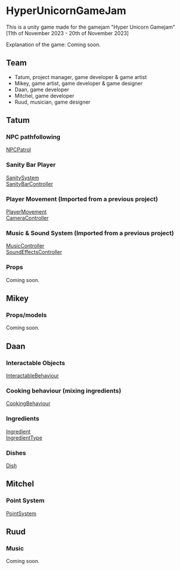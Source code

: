 # HyperUnicornGameJam
This is a unity game made for the  gamejam "Hyper Unicorn Gamejam"<br> 
[11th of November 2023 - 20th of November 2023]

Explanation of the game: Coming soon.

## Team
* Tatum, project manager, game developer & game artist
* Mikey, game artist, game developer & game designer
* Daan, game developer
* Mitchel, game developer
* Ruud, musician, game designer

## Tatum
### NPC pathfollowing
[NPCPatrol](Assets/Scripts/NPC/NPCPatrol.cs)<br>
### Sanity Bar Player
[SanitySystem](Assets/Scripts/Sanity/SanitySystem.cs)<br>
[SanityBarController](Assets/Scripts/Sanity/SanityBarController.cs)<br>
### Player Movement (Imported from a previous project)
[PlayerMovement](Assets/Scripts/Player/Movement/PlayerMovement.cs)<br>
[CameraController](Assets/Scripts/Player/Movement/CameraController.cs)
### Music & Sound System (Imported from a previous project)
[MusicController](Assets/Scripts/Framework/Music/MusicController.cs)<br>
[SoundEffectsController](Assets/Scripts/Framework/Music/SoundEffectsController.cs)
### Props
Coming soon.
## Mikey
### Props/models
Coming soon.
## Daan
### Interactable Objects
[InteractableBehaviour](Assets/Scripts/Cooking//InteractableBehaviour.cs)<br>
### Cooking behaviour (mixing ingredients)
[CookingBehaviour](Assets/Scripts/Cooking/CookingBehaviour.cs)<br>
### Ingredients
[Ingredient](Assets/Scripts/Cooking/Ingredients/Ingredient.cs)<br>
[IngredientType](Assets/Scripts/Cooking/IngredientType.cs)<br>
### Dishes
[Dish](Assets/Scripts/Cooking/Dishes/Dish.cs)
## Mitchel
### Point System
[PointSystem](Assets/Scripts/Systems/PointSystem.cs)
## Ruud
### Music
Coming soon.
